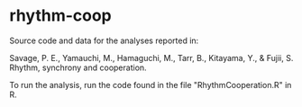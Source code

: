 # rhythm-coop

Source code and data for the analyses reported in: 

Savage, P. E., Yamauchi, M., Hamaguchi, M., Tarr, B., Kitayama, Y., & Fujii, S. Rhythm, synchrony and cooperation.

To run the analysis, run the code found in the file "RhythmCooperation.R" in R.
